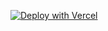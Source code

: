 [![Deploy with Vercel](https://vercel.com/button)](https://vercel.com/new/clone?repository-url=https%3A%2F%2Fgithub.com%2Ftanvirbhachu%2Fjadebook-oss&&env=NEXT_PUBLIC_AUTH_IMAGE_URL,USER_EMAIL&envDescription=Auth%20image%20cannot%20be%20changed%20in%20app%2C%20this%20is%20where%20you%20can%20choose%20what%20to%20show%20for%20the%20auth%20layout.%20User%20email%20is%20the%20email%20you%20plan%20to%20use%20for%20your%20account%2C%20it%20prevents%20abuse%20from%20random%20people%20signing%20up.&project-name=jadebook-oss&repository-name=jadebook-oss&integration-ids=oac_VqOgBHqhEoFTPzGkPd7L0iH6&external-id=https%3A%2F%2Fgithub.com%2Ftanvirbhachu%2Fjadebook-oss%2Ftree%2Fmain)
